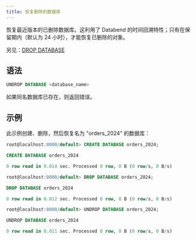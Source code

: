 ```yaml
---
title: 恢复删除的数据库
---
```


恢复最近版本的已删除数据库。这利用了 Databend 的时间回溯特性；只有在保留期内（默认为 24 小时），才能恢复已删除的对象。

另见：[DROP DATABASE](ddl-drop-database.md)

## 语法

```sql
UNDROP DATABASE <database_name>
```

如果同名数据库已存在，则返回错误。

## 示例

此示例创建、删除，然后恢复名为 "orders_2024" 的数据库：

```sql
root@localhost:8000/default> CREATE DATABASE orders_2024;

CREATE DATABASE orders_2024

0 row read in 0.014 sec. Processed 0 row, 0 B (0 row/s, 0 B/s)

root@localhost:8000/default> DROP DATABASE orders_2024;

DROP DATABASE orders_2024

0 row read in 0.012 sec. Processed 0 row, 0 B (0 row/s, 0 B/s)

root@localhost:8000/default> UNDROP DATABASE orders_2024;

UNDROP DATABASE orders_2024

0 row read in 0.011 sec. Processed 0 row, 0 B (0 row/s, 0 B/s)
```
